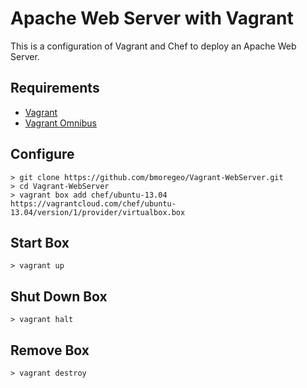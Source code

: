 # Apache Web Server with Vagrant #

This is a configuration of Vagrant and Chef to deploy an Apache Web Server.

## Requirements ##

* [Vagrant](http://www.vagrantup.com/downloads)
* [Vagrant Omnibus](https://github.com/schisamo/vagrant-omnibus)

## Configure ##
    > git clone https://github.com/bmoregeo/Vagrant-WebServer.git
    > cd Vagrant-WebServer
	> vagrant box add chef/ubuntu-13.04 https://vagrantcloud.com/chef/ubuntu-13.04/version/1/provider/virtualbox.box
	
## Start Box ##
    > vagrant up
	
## Shut Down Box ##
	> vagrant halt
	
## Remove Box ##
	> vagrant destroy
	


